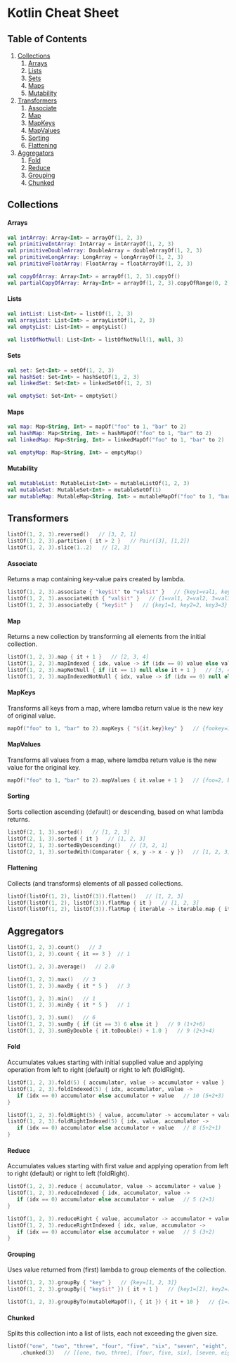 # Kotlin Cheat Sheet

## Table of Contents

1. [Collections](#collections)
    1. [Arrays](#arrays)
    1. [Lists](#lists)
    1. [Sets](#sets)
    1. [Maps](#maps)
    1. [Mutability](#mutability)
1. [Transformers](#transformers)
    1. [Associate](#associate)
    1. [Map](#map)
    1. [MapKeys](#mapkeys)
    1. [MapValues](#mapvalues)
    1. [Sorting](#sorting)
    1. [Flattening](#flattening)
1. [Aggregators](#aggregators)
    1. [Fold](#fold)
    1. [Reduce](#reduce)
    1. [Grouping](#grouping)
    1. [Chunked](#chunked)


## Collections

#### Arrays
```kotlin
val intArray: Array<Int> = arrayOf(1, 2, 3)
val primitiveIntArray: IntArray = intArrayOf(1, 2, 3)
val primitiveDoubleArray: DoubleArray = doubleArrayOf(1, 2, 3)
val primitiveLongArray: LongArray = longArrayOf(1, 2, 3)
val primitiveFloatArray: FloatArray = floatArrayOf(1, 2, 3)

val copyOfArray: Array<Int> = arrayOf(1, 2, 3).copyOf()
val partialCopyOfArray: Array<Int> = arrayOf(1, 2, 3).copyOfRange(0, 2)
```

#### Lists
```kotlin
val intList: List<Int> = listOf(1, 2, 3)
val arrayList: List<Int> = arrayListOf(1, 2, 3)
val emptyList: List<Int> = emptyList()

val listOfNotNull: List<Int> = listOfNotNull(1, null, 3)
```

#### Sets
```kotlin
val set: Set<Int> = setOf(1, 2, 3)
val hashSet: Set<Int> = hashSetOf(1, 2, 3)
val linkedSet: Set<Int> = linkedSetOf(1, 2, 3)

val emptySet: Set<Int> = emptySet()
```

#### Maps
```kotlin
val map: Map<String, Int> = mapOf("foo" to 1, "bar" to 2)
val hashMap: Map<String, Int> = hashMapOf("foo" to 1, "bar" to 2)
val linkedMap: Map<String, Int> = linkedMapOf("foo" to 1, "bar" to 2)

val emptyMap: Map<String, Int> = emptyMap()
```

#### Mutability
```kotlin
val mutableList: MutableList<Int> = mutableListOf(1, 2, 3)
val mutableSet: MutableSet<Int> = mutableSetOf(1)
var mutableMap: MutableMap<String, Int> = mutableMapOf("foo" to 1, "bar" to 2)
```

## Transformers

```kotlin
listOf(1, 2, 3).reversed()   // [3, 2, 1]
listOf(1, 2, 3).partition { it > 2 }   // Pair([3], [1,2])
listOf(1, 2, 3).slice(1..2)   // [2, 3]
```

#### Associate
Returns a map containing key-value pairs created by lambda.
```kotlin
listOf(1, 2, 3).associate { "key$it" to "val$it" }   // {key1=val1, key2=val2, key3=val3}
listOf(1, 2, 3).associateWith { "val$it" }   // {1=val1, 2=val2, 3=val3}
listOf(1, 2, 3).associateBy { "key$it" }   // {key1=1, key2=2, key3=3}
```

#### Map
Returns a new collection by transforming all elements from the initial collection.
```kotlin
listOf(1, 2, 3).map { it + 1 }   // [2, 3, 4]
listOf(1, 2, 3).mapIndexed { idx, value -> if (idx == 0) value else value + 1 }   // [1, 3, 4]
listOf(1, 2, 3).mapNotNull { if (it == 1) null else it + 1 }   // [3, 4]
listOf(1, 2, 3).mapIndexedNotNull { idx, value -> if (idx == 0) null else value + 1 }   // [3, 4]
```

#### MapKeys
Transforms all keys from a map, where lamdba return value is the new key of original value.
```kotlin
mapOf("foo" to 1, "bar" to 2).mapKeys { "${it.key}key" }   // {fookey=1, barkey=2}
```

#### MapValues
Transforms all values from a map, where lamdba return value is the new value for the original key.
```kotlin
mapOf("foo" to 1, "bar" to 2).mapValues { it.value + 1 }   // {foo=2, bar=3}
```

#### Sorting
Sorts collection ascending (default) or descending, based on what lambda returns.
```kotlin
listOf(2, 1, 3).sorted()   // [1, 2, 3]
listOf(2, 1, 3).sorted { it }   // [1, 2, 3]
listOf(2, 1, 3).sortedByDescending()   // [3, 2, 1]
listOf(2, 1, 3).sortedWith(Comparator { x, y -> x - y })   // [1, 2, 3]
```

#### Flattening
Collects (and transforms) elements of all passed collections.
```kotlin
listOf(listOf(1, 2), listOf(3)).flatten()   // [1, 2, 3]
listOf(listOf(1, 2), listOf(3)).flatMap { it }   // [1, 2, 3]
listOf(listOf(1, 2), listOf(3)).flatMap { iterable -> iterable.map { it + 1 } }   // [2, 3, 4]
```

## Aggregators

```kotlin
listOf(1, 2, 3).count()   // 3
listOf(1, 2, 3).count { it == 3 }  // 1

listOf(1, 2, 3).average()   // 2.0

listOf(1, 2, 3).max()   // 3
listOf(1, 2, 3).maxBy { it * 5 }   // 3

listOf(1, 2, 3).min()   // 1
listOf(1, 2, 3).minBy { it * 5 }   // 1

listOf(1, 2, 3).sum()   // 6
listOf(1, 2, 3).sumBy { if (it == 3) 6 else it }   // 9 (1+2+6)
listOf(1, 2, 3).sumByDouble { it.toDouble() + 1.0 }   // 9 (2+3+4)
```

#### Fold
Accumulates values starting with initial supplied value and applying operation from left to right (default) or right to left (foldRight).
```kotlin
listOf(1, 2, 3).fold(5) { accumulator, value -> accumulator + value }   // 11 (5+1+2+3)
listOf(1, 2, 3).foldIndexed(5) { idx, accumulator, value ->
   if (idx == 0) accumulator else accumulator + value   // 10 (5+2+3)
}

listOf(1, 2, 3).foldRight(5) { value, accumulator -> accumulator + value }   // 11 (5+3+2+1)
listOf(1, 2, 3).foldRightIndexed(5) { idx, value, accumulator ->
   if (idx == 0) accumulator else accumulator + value   // 8 (5+2+1)
}
```

#### Reduce
Accumulates values starting with first value and applying operation from left to right (default) or right to left (foldRight).
```kotlin
listOf(1, 2, 3).reduce { accumulator, value -> accumulator + value }   // 6 (1+2+3)
listOf(1, 2, 3).reduceIndexed { idx, accumulator, value ->
   if (idx == 0) accumulator else accumulator + value   // 5 (2+3)
}

listOf(1, 2, 3).reduceRight { value, accumulator -> accumulator + value }   // 6 (3+2+1)
listOf(1, 2, 3).reduceRightIndexed { idx, value, accumulator ->
   if (idx == 0) accumulator else accumulator + value   // 5 (3+2)
}
```

#### Grouping
Uses value returned from (first) lambda to group elements of the collection.
```kotlin
listOf(1, 2, 3).groupBy { "key" }   // {key=[1, 2, 3]}
listOf(1, 2, 3).groupBy({ "key$it" }) { it + 1 }   // {key1=[2], key2=[3], key3=[4]}

listOf(1, 2, 3).groupByTo(mutableMapOf(), { it }) { it + 10 }   // {1=[11], 2=[12], 3=[13]}
```

#### Chunked
Splits this collection into a list of lists, each not exceeding the given size.
```kotlin
listOf("one", "two", "three", "four", "five", "six", "seven", "eight", "nine", "ten")
    .chunked(3)   // [[one, two, three], [four, five, six], [seven, eight, nine], [ten]]
```
